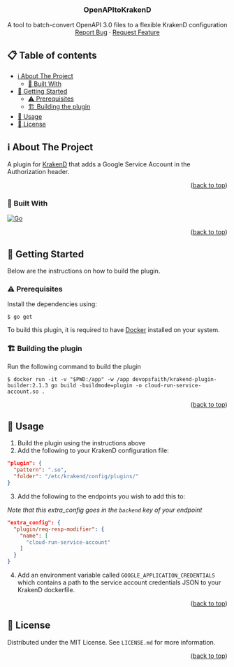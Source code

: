<a name="readme-top"></a>

<div>
<h3 align="center">OpenAPItoKrakenD</h3>

  <p align="center">
    A tool to batch-convert OpenAPI 3.0 files to a flexible KrakenD configuration
    <br />
    <a href="https://github.com/niek-o/OpenAPItoKrakenD/issues">Report Bug</a>
    ·
    <a href="https://github.com/OpenAPItoKrakenD/issues">Request Feature</a>
    <br />
  </p>
</div>



<!-- TABLE OF CONTENTS -->

## 📋 Table of contents

- [ℹ️ About The Project](#-about-the-project)
    - [🚧 Built With](#-built-with)
- [🔨 Getting Started](#-getting-started)
    - [⚠ Prerequisites](#-prerequisites)
    - [🏗️ Building the plugin](#-building-the-plugin)
- [🚀 Usage ](#-usage)
- [📜 License](#-license)

<!-- ABOUT THE PROJECT -->

## ℹ️ About The Project

A plugin for [KrakenD](https://github.com/krakendio/krakend-ce) that adds a Google Service Account in the Authorization
header.

<p align="right">(<a href="#readme-top">back to top</a>)</p>

### 🚧 Built With

[![Go]][Go-url]

<p align="right">(<a href="#readme-top">back to top</a>)</p>



<!-- GETTING STARTED -->

## 🔨 Getting Started

Below are the instructions on how to build the plugin.

### ⚠ Prerequisites

Install the dependencies using:

```shell
$ go get
```

To build this plugin, it is required to have [Docker](https://www.docker.com) installed on your system.

### 🏗️ Building the plugin

Run the following command to build the plugin

```shell
$ docker run -it -v "$PWD:/app" -w /app devopsfaith/krakend-plugin-builder:2.1.3 go build -buildmode=plugin -o cloud-run-service-account.so .
```

<p align="right">(<a href="#readme-top">back to top</a>)</p>



<!-- USAGE EXAMPLES -->

## 🚀 Usage

1. Build the plugin using the instructions above
2. Add the following to your KrakenD configuration file:

```json
"plugin": {
  "pattern": ".so",
  "folder": "/etc/krakend/config/plugins/"
}
```

3. Add the following to the endpoints you wish to add this to:

_Note that this extra_config goes in the ``backend`` key of your endpoint_

```json
"extra_config": {
  "plugin/req-resp-modifier": {
    "name": [
      "cloud-run-service-account"
    ]
  }
}
```

4. Add an environment variable called ``GOOGLE_APPLICATION_CREDENTIALS`` which contains a path to the service account
   credentials JSON to your KrakenD dockerfile.

<p align="right">(<a href="#readme-top">back to top</a>)</p>



<!-- LICENSE -->

## 📜 License

Distributed under the MIT License. See `LICENSE.md` for more information.

<p align="right">(<a href="#readme-top">back to top</a>)</p>



<!-- MARKDOWN LINKS & IMAGES -->
<!-- https://www.markdownguide.org/basic-syntax/#reference-style-links -->

[Go]: https://img.shields.io/badge/go-%2300ADD8.svg?style=for-the-badge&logo=go&logoColor=white

[Go-url]: https://go.dev/
